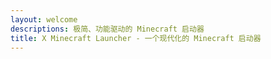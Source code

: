 ```yaml
---
layout: welcome
descriptions: 极简、功能驱动的 Minecraft 启动器
title: X Minecraft Launcher - 一个现代化的 Minecraft 启动器
---
```

